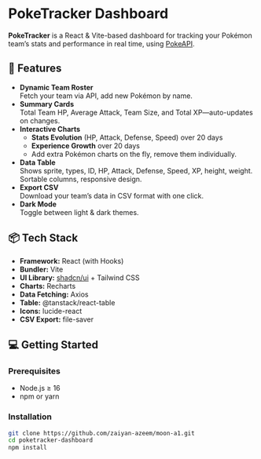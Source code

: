 # PokeTracker Dashboard

**PokeTracker** is a React & Vite-based dashboard for tracking your Pokémon team’s stats and performance in real time, using [PokeAPI](https://pokeapi.co/).

## 🚀 Features

- **Dynamic Team Roster**  
  Fetch your team via API, add new Pokémon by name.
- **Summary Cards**  
  Total Team HP, Average Attack, Team Size, and Total XP—auto-updates on changes.
- **Interactive Charts**  
  - **Stats Evolution** (HP, Attack, Defense, Speed) over 20 days  
  - **Experience Growth** over 20 days  
  - Add extra Pokémon charts on the fly, remove them individually.
- **Data Table**  
  Shows sprite, types, ID, HP, Attack, Defense, Speed, XP, height, weight.  
  Sortable columns, responsive design.
- **Export CSV**  
  Download your team’s data in CSV format with one click.
- **Dark Mode**  
  Toggle between light & dark themes.

## 📦 Tech Stack

- **Framework:** React (with Hooks)  
- **Bundler:** Vite  
- **UI Library:** [shadcn/ui](https://ui.shadcn.com) + Tailwind CSS  
- **Charts:** Recharts  
- **Data Fetching:** Axios  
- **Table:** @tanstack/react-table  
- **Icons:** lucide-react  
- **CSV Export:** file-saver

## 💻 Getting Started

### Prerequisites

- Node.js ≥ 16  
- npm or yarn

### Installation

```bash
git clone https://github.com/zaiyan-azeem/moon-a1.git
cd poketracker-dashboard
npm install
